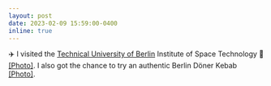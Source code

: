 ```yaml
---
layout: post
date: 2023-02-09 15:59:00-0400
inline: true
---
```


:airplane: I visited the <a href="https://www.tu.berlin/en/" target="blank">Technical University of Berlin</a> Institute of Space Technology :satellite: <a target="_blank" href="{{ '/assets/img/news/tuberlin.jpeg' | prepend: site.baseurl | prepend: site.url }}">&#91;Photo&#93;</a>. I also got the chance to try an authentic Berlin Döner Kebab <a target="_blank" href="{{ '/assets/img/news/doner.jpeg' | prepend: site.baseurl | prepend: site.url }}">&#91;Photo&#93;</a>.